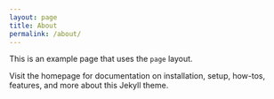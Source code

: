 ```yaml
---
layout: page
title: About
permalink: /about/
---
```


This is an example page that uses the `page` layout.

Visit the homepage for documentation on installation, setup, how-tos, features, and more about this Jekyll theme.
